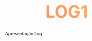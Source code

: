 # LOG1
Apresentação Log

<!DOCTYPE html>
<html lang="pt-BR">
<head>
    <meta charset="UTF-8">
    <meta name="viewport" content="width=device-width, initial-scale=1.0">
    <title>Logística 2025-2030: Cenários Preditivos</title>
    <style>
        * {
            margin: 0;
            padding: 0;
            box-sizing: border-box;
        }

        body {
            font-family: 'Arial', sans-serif;
            background: linear-gradient(135deg, #667eea 0%, #764ba2 100%);
            color: white;
            overflow-x: hidden;
            line-height: 1.6;
        }

        .container {
            max-width: 1200px;
            margin: 0 auto;
            padding: 20px;
        }

        .slide {
            min-height: 100vh;
            display: flex;
            flex-direction: column;
            justify-content: center;
            align-items: center;
            opacity: 0;
            transform: translateY(50px);
            animation: slideIn 1.5s ease-out forwards;
            margin-bottom: 50px;
            padding: 40px;
            background: rgba(255, 255, 255, 0.1);
            backdrop-filter: blur(10px);
            border-radius: 20px;
            border: 1px solid rgba(255, 255, 255, 0.2);
        }

        @keyframes slideIn {
            to {
                opacity: 1;
                transform: translateY(0);
            }
        }

        .slide:nth-child(2) { animation-delay: 0.5s; }
        .slide:nth-child(3) { animation-delay: 1s; }
        .slide:nth-child(4) { animation-delay: 1.5s; }
        .slide:nth-child(5) { animation-delay: 2s; }

        h1 {
            font-size: 3.5rem;
            font-weight: bold;
            text-align: center;
            margin-bottom: 30px;
            background: linear-gradient(45deg, #ff6b6b, #feca57, #48dbfb, #ff9ff3);
            background-size: 400% 400%;
            -webkit-background-clip: text;
            background-clip: text;
            -webkit-text-fill-color: transparent;
            animation: gradientShift 3s ease-in-out infinite;
        }

        @keyframes gradientShift {
            0%, 100% { background-position: 0% 50%; }
            50% { background-position: 100% 50%; }
        }

        h2 {
            font-size: 2.5rem;
            margin-bottom: 25px;
            text-align: center;
            color: #feca57;
            text-shadow: 2px 2px 4px rgba(0,0,0,0.3);
        }

        h3 {
            font-size: 1.8rem;
            margin-bottom: 20px;
            color: #48dbfb;
            border-left: 4px solid #48dbfb;
            padding-left: 15px;
        }

        .stats-grid {
            display: grid;
            grid-template-columns: repeat(auto-fit, minmax(300px, 1fr));
            gap: 30px;
            margin: 30px 0;
            width: 100%;
        }

        .stat-card {
            background: linear-gradient(135deg, rgba(255,255,255,0.2), rgba(255,255,255,0.1));
            padding: 30px;
            border-radius: 15px;
            text-align: center;
            backdrop-filter: blur(5px);
            border: 1px solid rgba(255,255,255,0.3);
            transition: transform 0.3s ease, box-shadow 0.3s ease;
        }

        .stat-card:hover {
            transform: translateY(-10px) scale(1.05);
            box-shadow: 0 20px 40px rgba(0,0,0,0.3);
        }

        .stat-number {
            font-size: 3rem;
            font-weight: bold;
            color: #ff6b6b;
            display: block;
            margin-bottom: 10px;
            text-shadow: 2px 2px 4px rgba(0,0,0,0.3);
        }

        .stat-label {
            font-size: 1.2rem;
            color: #ffffff;
            opacity: 0.9;
        }

        .tech-timeline {
            position: relative;
            max-width: 800px;
            margin: 40px auto;
        }

        .timeline-item {
            position: relative;
            padding: 20px 0;
            margin-left: 40px;
            border-left: 3px solid #48dbfb;
        }

        .timeline-item::before {
            content: '';
            position: absolute;
            left: -8px;
            top: 25px;
            width: 15px;
            height: 15px;
            border-radius: 50%;
            background: #feca57;
            animation: pulse 2s infinite;
        }

        @keyframes pulse {
            0%, 100% { transform: scale(1); opacity: 1; }
            50% { transform: scale(1.2); opacity: 0.7; }
        }

        .timeline-content {
            margin-left: 30px;
            padding: 20px;
            background: rgba(255,255,255,0.1);
            border-radius: 10px;
            backdrop-filter: blur(5px);
        }

        .timeline-year {
            font-size: 1.8rem;
            font-weight: bold;
            color: #feca57;
            margin-bottom: 10px;
        }

        .progress-bar {
            width: 100%;
            height: 20px;
            background: rgba(255,255,255,0.2);
            border-radius: 10px;
            overflow: hidden;
            margin: 15px 0;
        }

        .progress-fill {
            height: 100%;
            background: linear-gradient(90deg, #ff6b6b, #feca57);
            border-radius: 10px;
            animation: fillProgress 3s ease-out forwards;
            transform-origin: left;
        }

        @keyframes fillProgress {
            from { transform: scaleX(0); }
            to { transform: scaleX(1); }
        }

        .highlight-box {
            background: linear-gradient(135deg, #ff6b6b, #feca57);
            padding: 25px;
            border-radius: 15px;
            margin: 25px 0;
            text-align: center;
            box-shadow: 0 10px 30px rgba(0,0,0,0.3);
            animation: glow 2s ease-in-out infinite alternate;
        }

        @keyframes glow {
            from { box-shadow: 0 10px 30px rgba(0,0,0,0.3); }
            to { box-shadow: 0 15px 40px rgba(255,107,107,0.4); }
        }

        .opportunity-grid {
            display: grid;
            grid-template-columns: repeat(auto-fit, minmax(350px, 1fr));
            gap: 25px;
            margin: 30px 0;
        }

        .opportunity-card {
            background: linear-gradient(135deg, rgba(72,219,251,0.2), rgba(254,202,87,0.2));
            padding: 25px;
            border-radius: 15px;
            border: 1px solid rgba(255,255,255,0.3);
            transition: all 0.3s ease;
        }

        .opportunity-card:hover {
            transform: translateY(-5px);
            background: linear-gradient(135deg, rgba(72,219,251,0.3), rgba(254,202,87,0.3));
        }

        .floating-icons {
            position: fixed;
            top: 0;
            left: 0;
            width: 100%;
            height: 100%;
            pointer-events: none;
            z-index: -1;
        }

        .icon {
            position: absolute;
            font-size: 2rem;
            opacity: 0.1;
            animation: float 6s ease-in-out infinite;
        }

        @keyframes float {
            0%, 100% { transform: translateY(0px) rotate(0deg); }
            50% { transform: translateY(-20px) rotate(180deg); }
        }

        .icon:nth-child(1) { top: 10%; left: 10%; animation-delay: 0s; }
        .icon:nth-child(2) { top: 20%; right: 20%; animation-delay: 1s; }
        .icon:nth-child(3) { bottom: 20%; left: 15%; animation-delay: 2s; }
        .icon:nth-child(4) { bottom: 10%; right: 10%; animation-delay: 3s; }

        .cta-button {
            display: inline-block;
            padding: 15px 30px;
            background: linear-gradient(45deg, #ff6b6b, #feca57);
            color: white;
            text-decoration: none;
            border-radius: 50px;
            font-weight: bold;
            font-size: 1.2rem;
            margin: 20px 10px;
            transition: all 0.3s ease;
            box-shadow: 0 5px 15px rgba(0,0,0,0.3);
        }

        .cta-button:hover {
            transform: translateY(-3px);
            box-shadow: 0 10px 25px rgba(0,0,0,0.4);
        }

        .data-viz {
            width: 100%;
            max-width: 600px;
            height: 300px;
            margin: 30px auto;
            background: rgba(255,255,255,0.1);
            border-radius: 15px;
            padding: 20px;
            backdrop-filter: blur(5px);
        }

        @media (max-width: 768px) {
            h1 { font-size: 2.5rem; }
            h2 { font-size: 2rem; }
            .stats-grid { grid-template-columns: 1fr; }
            .opportunity-grid { grid-template-columns: 1fr; }
            .slide { padding: 20px; }
        }
    </style>
</head>
<body>
    <div class="floating-icons">
        <div class="icon">🚛</div>
        <div class="icon">📦</div>
        <div class="icon">🤖</div>
        <div class="icon">📊</div>
    </div>

    <div class="container">
        <!-- Slide 1: Título Principal -->
        <div class="slide">
            <h1>LOGÍSTICA 2025-2030</h1>
            <h2>Cenários Preditivos do Futuro</h2>
            <div class="highlight-box">
                <p style="font-size: 1.5rem; font-weight: bold;">🚀 Transformação Acelerada em Curso</p>
                <p>Investimentos em tecnologia crescendo <strong>340%</strong> nos últimos 18 meses</p>
            </div>
            <div class="stats-grid">
                <div class="stat-card">
                    <span class="stat-number">200+</span>
                    <span class="stat-label">Empresas Analisadas</span>
                </div>
                <div class="stat-card">
                    <span class="stat-number">73-89%</span>
                    <span class="stat-label">Probabilidade dos Cenários</span>
                </div>
            </div>
        </div>

        <!-- Slide 2: Panorama por Segmento -->
        <div class="slide">
            <h2>🎯 Cenários por Segmento</h2>
            <div class="opportunity-grid">
                <div class="opportunity-card">
                    <h3>E-commerce Logistics</h3>
                    <div class="stat-number" style="font-size: 2rem;">32%</div>
                    <p><strong>Cenário:</strong> Consolidação através de M&A</p>
                    <p>📈 Volume: +24% a.a.</p>
                    <p>📉 Margem: -3,2%</p>
                    <div class="progress-bar">
                        <div class="progress-fill" style="animation-delay: 1s;"></div>
                    </div>
                </div>
                <div class="opportunity-card">
                    <h3>Cargas Refrigeradas</h3>
                    <div class="stat-number" style="font-size: 2rem;">27%</div>
                    <p><strong>Disrupção:</strong> IoT + Blockchain</p>
                    <p>🔥 Redução de perdas: 89%</p>
                    <p>💰 Crescimento: +18% a.a.</p>
                    <div class="progress-bar">
                        <div class="progress-fill" style="animation-delay: 1.5s;"></div>
                    </div>
                </div>
                <div class="opportunity-card">
                    <h3>Cargas Perigosas</h3>
                    <div class="stat-number" style="font-size: 2rem;">18%</div>
                    <p><strong>Regulação:</strong> Certificação digital</p>
                    <p>⚠️ 40% pequenos operadores eliminados</p>
                    <p>📅 Prazo: até 2026</p>
                    <div class="progress-bar">
                        <div class="progress-fill" style="animation-delay: 2s;"></div>
                    </div>
                </div>
            </div>
        </div>

        <!-- Slide 3: Distribuição Tecnológica -->
        <div class="slide">
            <h2>📊 Maturidade Tecnológica Atual</h2>
            <div class="stats-grid">
                <div class="stat-card">
                    <span class="stat-number">46%</span>
                    <span class="stat-label">Pequeno Porte<br>Score: 3,2/10</span>
                    <div style="color: #ff6b6b; margin-top: 10px;">⚠️ Oportunidade Crítica</div>
                </div>
                <div class="stat-card">
                    <span class="stat-number">34%</span>
                    <span class="stat-label">Médio Porte<br>Score: 5,8/10</span>
                    <div style="color: #feca57; margin-top: 10px;">🔄 Transição Acelerada</div>
                </div>
                <div class="stat-card">
                    <span class="stat-number">12%</span>
                    <span class="stat-label">Grande Porte<br>Score: 7,4/10</span>
                    <div style="color: #48dbfb; margin-top: 10px;">👑 Liderança Estabelecida</div>
                </div>
                <div class="stat-card">
                    <span class="stat-number">8%</span>
                    <span class="stat-label">Micro Porte<br>Score: 1,9/10</span>
                    <div style="color: #ff6b6b; margin-top: 10px;">🚨 Risco de Obsolescência</div>
                </div>
            </div>
        </div>

        <!-- Slide 4: Timeline Tecnológica -->
        <div class="slide">
            <h2>🚀 Roadmap Tecnológico</h2>
            <div class="tech-timeline">
                <div class="timeline-item">
                    <div class="timeline-content">
                        <div class="timeline-year">2025</div>
                        <h3>IoT + Automação</h3>
                        <p>💰 Investimento: R$ 4,7 bi (12% da receita)</p>
                        <p>🤖 Hyperautomation Logística</p>
                        <p>📍 23 cidades com entregas autônomas</p>
                    </div>
                </div>
                <div class="timeline-item">
                    <div class="timeline-content">
                        <div class="timeline-year">2027</div>
                        <h3>IA + Blockchain</h3>
                        <p>💰 Investimento: R$ 8,2 bi (18% da receita)</p>
                        <p>🧠 Digital Twin Logístico</p>
                        <p>🔗 Cold chain 100% rastreável</p>
                    </div>
                </div>
                <div class="timeline-item">
                    <div class="timeline-content">
                        <div class="timeline-year">2030</div>
                        <h3>Quantum Computing</h3>
                        <p>💰 Investimento: R$ 13,1 bi (25% da receita)</p>
                        <p>⚛️ Otimização quântica de rotas</p>
                        <p>♻️ Cadeias 100% circulares</p>
                    </div>
                </div>
            </div>
        </div>

        <!-- Slide 5: Transformações Inevitáveis -->
        <div class="slide">
            <h2>⚡ As 5 Transformações Inevitáveis</h2>
            <div class="opportunity-grid">
                <div class="opportunity-card">
                    <h3>1. Hiperotimização</h3>
                    <p>IA redefinirá eficiência operacional</p>
                    <div class="stat-number" style="font-size: 1.5rem;">180% ROI</div>
                </div>
                <div class="opportunity-card">
                    <h3>2. Transparência Total</h3>
                    <p>Blockchain criará confiança absoluta</p>
                    <div class="stat-number" style="font-size: 1.5rem;">94% Precisão</div>
                </div>
                <div class="opportunity-card">
                    <h3>3. Sustentabilidade</h3>  
                    <p>Neutralidade carbono mandatória</p>
                    <div class="stat-number" style="font-size: 1.5rem;">R$ 2,8bi</div>
                </div>
                <div class="opportunity-card">
                    <h3>4. Personalização</h3>
                    <p>Logística adaptada ao cliente individual</p>
                    <div class="stat-number" style="font-size: 1.5rem;">35% LaaS</div>
                </div>
                <div class="opportunity-card">
                    <h3>5. Integração Vertical</h3>
                    <p>Fronteiras entre setores desaparecerão</p>
                    <div class="stat-number" style="font-size: 1.5rem;">40% Automação</div>
                </div>
            </div>
        </div>

        <!-- Slide 6: Concentração de Mercado -->
        <div class="slide">
            <h2>📈 Evolução da Concentração</h2>
            <div class="data-viz">
                <div style="text-align: center; padding: 20px;">
                    <h3 style="margin-bottom: 30px;">Controle de Mercado pelas Top Empresas</h3>
                    <div style="display: flex; justify-content: space-around; align-items: end; height: 200px;">
                        <div style="text-align: center;">
                            <div style="width: 60px; background: linear-gradient(to top, #ff6b6b, #feca57); height: 90px; margin: 0 auto 10px; border-radius: 5px; display: flex; align-items: end; justify-content: center; color: white; font-weight: bold;">45%</div>
                            <div>2025<br>Top 20</div>
                        </div>
                        <div style="text-align: center;">
                            <div style="width: 60px; background: linear-gradient(to top, #ff6b6b, #feca57); height: 120px; margin: 0 auto 10px; border-radius: 5px; display: flex; align-items: end; justify-content: center; color: white; font-weight: bold;">60%</div>
                            <div>2027<br>Top 15</div>
                        </div>
                        <div style="text-align: center;">
                            <div style="width: 60px; background: linear-gradient(to top, #ff6b6b, #feca57); height: 146px; margin: 0 auto 10px; border-radius: 5px; display: flex; align-items: end; justify-content: center; color: white; font-weight: bold;">73%</div>
                            <div>2030<br>Top 10</div>
                        </div>
                    </div>
                </div>
            </div>
            <div class="highlight-box">
                <p style="font-size: 1.3rem;">⏰ <strong>Janela de Oportunidade: 18 meses</strong></p>
                <p>Para modernização antes da obsolescência</p>
            </div>
        </div>

        <!-- Slide 7: Call to Action Final -->
        <div class="slide">
            <h1>🎯 O Futuro é Agora</h1>
            <div class="highlight-box">
                <h3 style="margin-bottom: 20px;">Próximos Catalisadores</h3>
                <p>📅 <strong>6 meses:</strong> Última oportunidade para IoT básico</p>
                <p>⚖️ <strong>18 meses:</strong> Marco regulatório blockchain</p>
                <p>🏆 <strong>36 meses:</strong> Eliminação de 40% dos players</p>
            </div>
            <div style="text-align: center; margin-top: 40px;">
                <a href="#" class="cta-button">Acelere sua Transformação</a>
                <a href="#" class="cta-button">Análise Personalizada</a>
            </div>
            <div class="stats-grid" style="margin-top: 40px;">
                <div class="stat-card">
                    <span class="stat-number">73%</span>
                    <span class="stat-label">Mercado controlado por Top 10 em 2030</span>
                </div>
                <div class="stat-card">
                    <span class="stat-number">R$ 890M</span>
                    <span class="stat-label">Investimento anual em requalificação</span>
                </div>
            </div>
        </div>
    </div>

    <script>
        // Adiciona interatividade básica
        document.addEventListener('DOMContentLoaded', function() {
            // Anima números quando visíveis
            const statNumbers = document.querySelectorAll('.stat-number');
            
            function animateNumbers() {
                statNumbers.forEach(number => {
                    const rect = number.getBoundingClientRect();
                    if (rect.top < window.innerHeight && rect.bottom > 0) {
                        number.style.animation = 'pulse 2s ease-in-out infinite';
                    }
                });
            }

            window.addEventListener('scroll', animateNumbers);
            animateNumbers(); // Chama uma vez no carregamento

            // Adiciona efeito de parallax suave aos ícones flutuantes
            window.addEventListener('scroll', function() {
                const scrollY = window.scrollY;
                const icons = document.querySelectorAll('.icon');
                
                icons.forEach((icon, index) => {
                    const speed = 0.5 + (index * 0.1);
                    icon.style.transform = `translateY(${scrollY * speed}px) rotate(${scrollY * 0.1}deg)`;
                });
            });
        });
    </script>
</body>
</html>
